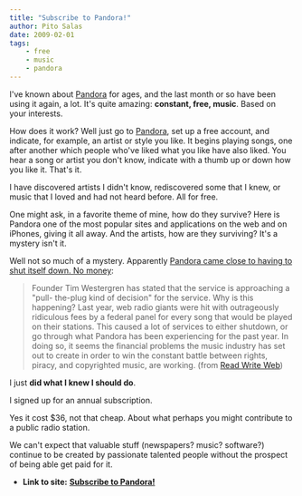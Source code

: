 ```yaml
---
title: "Subscribe to Pandora!"
author: Pito Salas
date: 2009-02-01
tags:
    - free
    - music
    - pandora
---
```


I've known about [Pandora](<http://www.pandora.com>) for ages, and the last
month or so have been using it again, a lot. It's quite amazing: **constant,
free, music**. Based on your interests.

How does it work? Well just go to [Pandora](<http://www.pandora.com>), set up
a free account, and indicate, for example, an artist or style you like. It
begins playing songs, one after another which people who've liked what you
like have also liked. You hear a song or artist you don't know, indicate with
a thumb up or down how you like it. That's it.

I have discovered artists I didn't know, rediscovered some that I knew, or
music that I loved and had not heard before. All for free.

One might ask, in a favorite theme of mine, how do they survive? Here is
Pandora one of the most popular sites and applications on the web and on
iPhones, giving it all away. And the artists, how are they surviving? It's a
mystery isn't it.

Well not so much of a mystery. Apparently [Pandora came close to having to
shut itself down. No
money](<http://www.readwriteweb.com/archives/pandora_on_the_verge_of_closing_shop.php>):

> Founder Tim Westergren has stated that the service is approaching a "pull-
> the-plug kind of decision" for the service. Why is this happening? Last
> year, web radio giants were hit with outrageously ridiculous fees by a
> federal panel for every song that would be played on their stations. This
> caused a lot of services to either shutdown, or go through what Pandora has
> been experiencing for the past year. In doing so, it seems the financial
> problems the music industry has set out to create in order to win the
> constant battle between rights, piracy, and copyrighted music, are working.
> (from [Read Write
> Web](<http://www.readwriteweb.com/archives/pandora_on_the_verge_of_closing_shop.php>))

I just **did what I knew I should do**.

I signed up for an annual subscription.

Yes it cost $36, not that cheap. About what perhaps you might contribute to a
public radio station.

We can't expect that valuable stuff (newspapers? music? software?) continue to
be created by passionate talented people without the prospect of being able
get paid for it.


* **Link to site:** **[Subscribe to Pandora!](None)**
